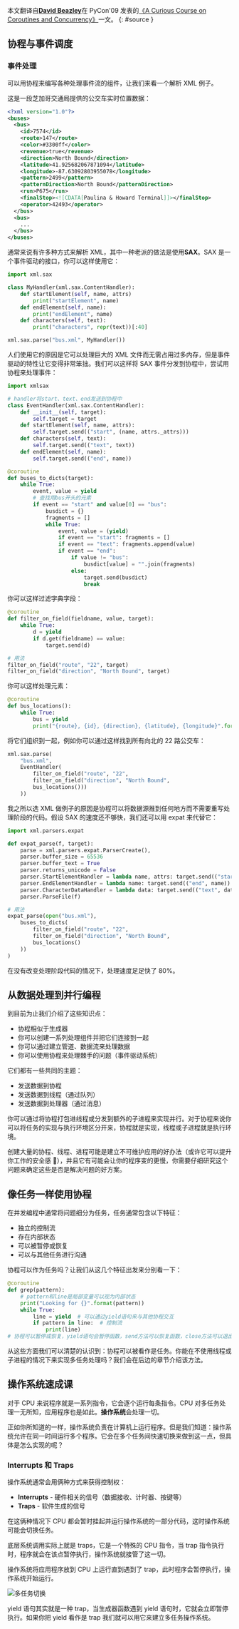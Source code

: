 本文翻译自[**David Beazley**](https://dabeaz.com/about.html)在 PyCon'09 发表的[《A Curious Course on Coroutines and Concurrency》](https://dabeaz.com/coroutines/index.html)一文。
{: #source }

## 协程与事件调度

### 事件处理

可以用协程来编写各种处理事件流的组件，让我们来看一个解析 XML 例子。

这是一段芝加哥交通局提供的公交车实时位置数据：

```xml
<?xml version="1.0"?>
<buses>
  <bus>
    <id>7574</id>
    <route>147</route>
    <color>#3300ff</color>
    <revenue>true</revenue>
    <direction>North Bound</direction>
    <latitude>41.925682067871094</latitude>
    <longitude>-87.63092803955078</longitude>
    <pattern>2499</pattern>
    <patternDirection>North Bound</patternDirection>
    <run>P675</run>
    <finalStop><![CDATA[Paulina & Howard Terminal]]></finalStop>
    <operator>42493</operator>
  </bus>
  <bus>
    ...
  </bus>
</buses>

```

通常来说有许多种方式来解析 XML，其中一种老派的做法是使用**SAX**。SAX 是一个事件驱动的接口，你可以这样使用它：

```python
import xml.sax

class MyHandler(xml.sax.ContentHandler):
    def startElement(self, name, attrs)
        print("startElement", name)
    def endElement(self, name):
      	print("endElement", name)
    def characters(self, text):
      	print("characters", repr(text))[:40]

xml.sax.parse("bus.xml", MyHandler())
```

人们使用它的原因是它可以处理巨大的 XML 文件而无需占用过多内存，但是事件驱动的特性让它变得非常笨拙。我们可以这样将 SAX 事件分发到协程中，尝试用协程来处理事件：

```python
import xmlsax

# handler将start、text、end发送到协程中
class EventHandler(xml.sax.ContentHandler):
    def __init__(self, target):
      	self.target = target
    def startElement(self, name, attrs):
      	self.target.send(("start", (name, attrs._attrs)))
    def characters(self, text):
      	self.target.send(("text", text))
    def endElement(self, name):
      	self.target.send(("end", name))

@coroutine
def buses_to_dicts(target):
    while True:
      	event, value = yield
        # 查找用bus开头的元素
        if event == "start" and value[0] == "bus":
          	busdict = {}
            fragments = []
            while True:
              	event, value = (yield)
                if event == "start": fragments = []
                if event == "text": fragments.append(value)
                if event == "end":
                  	if value != "bus":
                      	busdict[value] = "".join(fragments)
                    else:
                      	target.send(busdict)
                        break
```

你可以这样过滤字典字段：

```python
@coroutine
def filter_on_field(fieldname, value, target):
    while True:
      	d = yield
        if d.get(fieldname) == value:
          	target.send(d)

# 用法
filter_on_field("route", "22", target)
filter_on_field("direction", "North Bound", target)
```

你可以这样处理元素：

```python
@coroutine
def bus_locations():
    while True:
        bus = yield
        print("{route}, {id}, {direction}, {latitude}, {longitude}".format(**bus))
```

将它们组织到一起，例如你可以通过这样找到所有向北的 22 路公交车：

```python
xml.sax.parse(
    "bus.xml",
    EventHandler(
        filter_on_field("route", "22",
        filter_on_field("direction", "North Bound",
        bus_locations()))
    ))
```

我之所以选 XML 做例子的原因是协程可以将数据源推到任何地方而不需要重写处理阶段的代码。假设 SAX 的速度还不够快，我们还可以用 expat 来代替它：

```python
import xml.parsers.expat

def expat_parse(f, target):
    parse = xml.parsers.expat.ParserCreate(),
    parser.buffer_size = 65536
    parser.buffer_text = True
    parser.returns_unicode = False
    parser.StartElementHandler = lambda name, attrs: target.send(("start", (name, attrs)))
    parser.EndElementHandler = lambda name: target.send(("end", name))
    parser.CharacterDataHandler = lambda data: target.send(("text", data))
    parser.ParseFile(f)

# 用法
expat_parse(open("bus.xml"),
    buses_to_dicts(
        filter_on_field("route", "22",
        filter_on_field("direction", "North Bound",
        bus_locations()
    ))
)
```

在没有改变处理阶段代码的情况下，处理速度足足快了 80%。

## 从数据处理到并行编程

到目前为止我们介绍了这些知识点：

-   协程相似于生成器
-   你可以创建一系列处理组件并把它们连接到一起
-   你可以通过建立管道、数据流来处理数据
-   你可以使用协程来处理棘手的问题（事件驱动系统）

它们都有一些共同的主题：

-   发送数据到协程
-   发送数据到线程（通过队列）
-   发送数据到处理器（通过消息）

你可以通过将协程打包进线程或分发到额外的子进程来实现并行。对于协程来说你可以将任务的实现与执行环境区分开来，协程就是实现，线程或子进程就是执行环境。

创建大量的协程、线程、进程可能是建立不可维护应用的好办法（或许它可以提升你工作的安全感 🐶），并且它有可能会让你的程序变的更慢，你需要仔细研究这个问题来确定这些是否是解决问题的好方案。

## 像任务一样使用协程

在并发编程中通常将问题细分为任务，任务通常包含以下特征：

-   独立的控制流
-   存在内部状态
-   可以被暂停或恢复
-   可以与其他任务进行沟通

协程可以作为任务吗？让我们从这几个特征出发来分别看一下：

```python
@coroutine
def grep(pattern):
  	# pattern和line是局部变量可以视为内部状态
    print("Looking for {}".format(pattern))
    while True:
        line = yield  # 可以通过yield语句来与其他协程交互
        if pattern in line:  # 控制流
            print(line)
# 协程可以暂停或恢复，yield语句会暂停函数，send方法可以恢复函数，close方法可以退出函数
```

从这些方面我们可以清楚的认识到：协程可以被看作是任务。你能在不使用线程或子进程的情况下来实现多任务处理吗？我们会在后边的章节介绍该方法。

## 操作系统速成课

对于 CPU 来说程序就是一系列指令，它会逐个运行每条指令。CPU 对多任务处理一无所知，应用程序也是如此。**操作系统**会处理一切。

正如你所知道的一样，操作系统负责在计算机上运行程序。但是我们知道：操作系统允许在同一时间运行多个程序。它会在多个任务间快速切换来做到这一点，但具体是怎么实现的呢？

### Interrupts 和 Traps

操作系统通常会用俩种方式来获得控制权：

-   **Interrupts** - 硬件相关的信号（数据接收、计时器、按键等）
-   **Traps** - 软件生成的信号

在这俩种情况下 CPU 都会暂时挂起并运行操作系统的一部分代码，这时操作系统可能会切换任务。

底层系统调用实际上就是 traps，它是一个特殊的 CPU 指令，当 trap 指令执行时，程序就会在该点暂停执行，操作系统就接管了这一切。

操作系统将应用程序放到 CPU 上运行直到遇到了 trap，此时程序会暂停执行，操作系统开始运行。

![多任务切换](https://chaoying-1258336136.file.myqcloud.com/mutitask.png/compress "操作系统多任务切换")

yield 语句其实就是一种 trap，当生成器函数遇到 yield 语句时，它就会立即暂停执行。如果你把 yield 看作是 trap 我们就可以用它来建立多任务操作系统。
